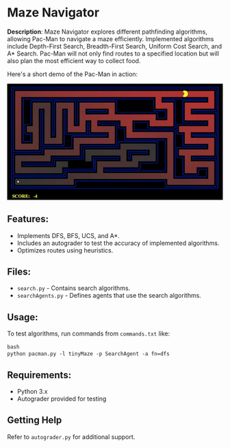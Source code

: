# Maze Navigator

**Description**: Maze Navigator explores different pathfinding algorithms, allowing Pac-Man to navigate a maze efficiently. Implemented algorithms include Depth-First Search, Breadth-First Search, Uniform Cost Search, and A* Search. Pac-Man will not only find routes to a specified location but will also plan the most efficient way to collect food.

Here's a short demo of the Pac-Man in action:

![Demo GIF](utils/demo.gif)

## Features:
- Implements DFS, BFS, UCS, and A*.
- Includes an autograder to test the accuracy of implemented algorithms.
- Optimizes routes using heuristics.

## Files:
- `search.py` - Contains search algorithms.
- `searchAgents.py` - Defines agents that use the search algorithms.

## Usage:
To test algorithms, run commands from `commands.txt` like:
```
bash
python pacman.py -l tinyMaze -p SearchAgent -a fn=dfs
```

## Requirements:

- Python 3.x
- Autograder provided for testing

## Getting Help

Refer to `autograder.py` for additional support.
